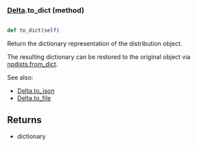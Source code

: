 ### [Delta](Delta.md).to_dict (method)


```py

def to_dict(self)

```



Return the dictionary representation of the distribution object.

The resulting dictionary can be restored to the original object
via [npdists.from_dict](npdists.from_dict.md).

See also:

* [Delta.to_json](Delta.to_json.md)
* [Delta.to_file](Delta.to_file.md)

Returns
--------
* dictionary

